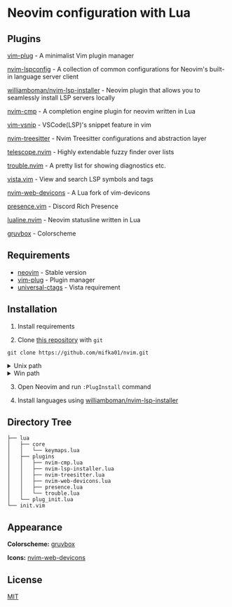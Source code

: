 # Neovim configuration with Lua

## Plugins

[vim-plug](https://github.com/junegunn/vim-plug) -  A minimalist Vim plugin manager

[nvim-lspconfig](https://github.com/neovim/nvim-lspconfig) - A collection of common configurations for Neovim's built-in language server client

[williamboman/nvim-lsp-installer](https://github.com/williamboman/nvim-lsp-installer) - Neovim plugin that allows you to seamlessly install LSP servers locally

[nvim-cmp](https://github.com/hrsh7th/nvim-cmp) - A completion engine plugin for neovim written in Lua

[vim-vsnip](https://github.com/hrsh7th/vim-vsnip) - VSCode(LSP)'s snippet feature in vim

[nvim-treesitter](https://github.com/nvim-treesitter/nvim-treesitter) - Nvim Treesitter configurations and abstraction layer

[telescope.nvim](https://github.com/nvim-treesitter/nvim-treesitter) - Highly extendable fuzzy finder over lists

[trouble.nvim](https://github.com/folke/trouble.nvim) - A pretty list for showing diagnostics etc.

[vista.vim](https://github.com/liuchengxu/vista.vim) - View and search LSP symbols and tags

[nvim-web-devicons](https://github.com/kyazdani42/nvim-web-devicons) - A Lua fork of vim-devicons

[presence.vim](https://github.com/andweeb/presence.nvim) - Discord Rich Presence

[lualine.nvim](https://github.com/nvim-lualine/lualine.nvim) - Neovim statusline written in Lua

[gruvbox](https://github.com/morhetz/gruvbox) - Colorscheme

## Requirements

- [neovim](https://github.com/neovim/neovim) - Stable version
- [vim-plug](https://github.com/junegunn/vim-plug) - Plugin manager
- [universal-ctags](https://github.com/universal-ctags/ctags) - Vista requirement

## Installation

1. Install requirements

2. Clone [this repository](https://github.com/brainfucksec/neovim-lua) with `git`

```term
git clone https://github.com/mifka01/nvim.git
```
<details><summary>Unix path</summary>
      ~/.config/nvim/
</details>

<details><summary>Win path</summary>
      ~/AppData/Local/nvim/
</details>

3. Open Neovim and run `:PlugInstall` command

4. Install languages using [williamboman/nvim-lsp-installer](https://github.com/williamboman/nvim-lsp-installer)



## Directory Tree

```
├── lua
│   ├── core
│   │   └── keymaps.lua
│   ├── plugins
│   │   ├── nvim-cmp.lua
│   │   ├── nvim-lsp-installer.lua
│   │   ├── nvim-treesitter.lua
│   │   ├── nvim-web-devicons.lua
│   │   ├── presence.lua
│   │   └── trouble.lua
│   └── plug_init.lua
└── init.vim
```

## Appearance

**Colorscheme:** [gruvbox](https://github.com/morhetz/gruvbox)

**Icons:** [nvim-web-devicons](https://github.com/kyazdani42/nvim-web-devicons)

## License
[MIT](https://choosealicense.com/licenses/mit/)

